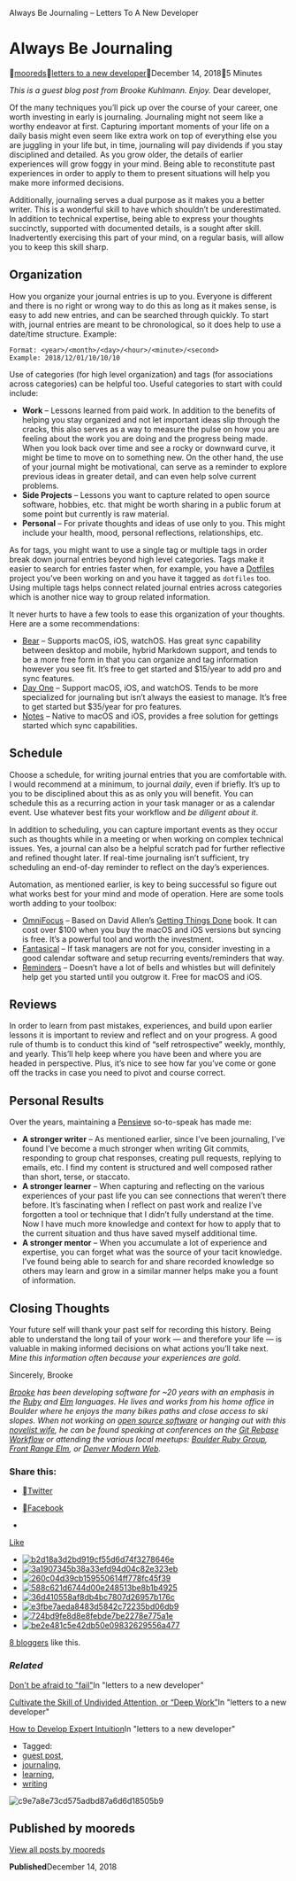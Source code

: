Always Be Journaling – Letters To A New Developer

# Always Be Journaling

[mooreds](https://letterstoanewdeveloper.com/author/mooreds/)[letters to a new developer](https://letterstoanewdeveloper.com/category/letters-to-a-new-developer/)December 14, 20185 Minutes

*This is a guest blog post from Brooke Kuhlmann. Enjoy.*
Dear developer,

Of the many techniques you’ll pick up over the course of your career, one worth investing in early is journaling. Journaling might not seem like a worthy endeavor at first. Capturing important moments of your life on a daily basis might even seem like extra work on top of everything else you are juggling in your life but, in time, journaling will pay dividends if you stay disciplined and detailed. As you grow older, the details of earlier experiences will grow foggy in your mind. Being able to reconstitute past experiences in order to apply to them to present situations will help you make more informed decisions.

Additionally, journaling serves a dual purpose as it makes you a better writer. This is a wonderful skill to have which shouldn’t be underestimated. In addition to technical expertise, being able to express your thoughts succinctly, supported with documented details, is a sought after skill. Inadvertently exercising this part of your mind, on a regular basis, will allow you to keep this skill sharp.

## Organization

How you organize your journal entries is up to you. Everyone is different and there is no right or wrong way to do this as long as it makes sense, is easy to add new entries, and can be searched through quickly. To start with, journal entries are meant to be chronological, so it does help to use a date/time structure. Example:

	Format: <year>/<month>/<day>/<hour>/<minute>/<second>
	Example: 2018/12/01/10/10/10

Use of categories (for high level organization) and tags (for associations across categories) can be helpful too. Useful categories to start with could include:

- **Work** – Lessons learned from paid work. In addition to the benefits of helping you stay organized and not let important ideas slip through the cracks, this also serves as a way to measure the pulse on how you are feeling about the work you are doing and the progress being made. When you look back over time and see a rocky or downward curve, it might be time to move on to something new. On the other hand, the use of your journal might be motivational, can serve as a reminder to explore previous ideas in greater detail, and can even help solve current problems.
- **Side Projects** – Lessons you want to capture related to open source software, hobbies, etc. that might be worth sharing in a public forum at some point but currently is raw material.
- **Personal** – For private thoughts and ideas of use only to you. This might include your health, mood, personal reflections, relationships, etc.

As for tags, you might want to use a single tag or multiple tags in order break down journal entries beyond high level categories. Tags make it easier to search for entries faster when, for example, you have a [Dotfiles](https://github.com/bkuhlmann/dotfiles) project you’ve been working on and you have it tagged as `dotfiles` too. Using multiple tags helps connect related journal entries across categories which is another nice way to group related information.

It never hurts to have a few tools to ease this organization of your thoughts. Here are a some recommendations:

- [Bear](https://bear.app/) – Supports macOS, iOS, watchOS. Has great sync capability between desktop and mobile, hybrid Markdown support, and tends to be a more free form in that you can organize and tag information however you see fit. It’s free to get started and $15/year to add pro and sync features.
- [Day One](https://dayoneapp.com/) – Support macOS, iOS, and watchOS. Tends to be more specialized for journaling but isn’t always the easiest to manage. It’s free to get started but $35/year for pro features.
- [Notes](https://www.apple.com/macos/mojave) – Native to macOS and iOS, provides a free solution for gettings started which sync capabilities.

## Schedule

Choose a schedule, for writing journal entries that you are comfortable with. I would recommend at a minimum, to journal *daily*, even if briefly. It’s up to you to be disciplined about this as as only you will benefit. You can schedule this as a recurring action in your task manager or as a calendar event. Use whatever best fits your workflow and *be diligent about it*.

In addition to scheduling, you can capture important events as they occur such as thoughts while in a meeting or when working on complex technical issues. Yes, a journal can also be a helpful scratch pad for further reflective and refined thought later. If real-time journaling isn’t sufficient, try scheduling an end-of-day reminder to reflect on the day’s experiences.

Automation, as mentioned earlier, is key to being successful so figure out what works best for your mind and mode of operation. Here are some tools worth adding to your toolbox:

- [OmniFocus](https://www.omnigroup.com/omnifocus) – Based on David Allen’s [Getting Things Done](https://www.amazon.ca/Getting-Things-Done-Stress-Free-Productivity/dp/0142000280) book. It can cost over $100 when you buy the macOS and iOS versions but syncing is free. It’s a powerful tool and worth the investment.
- [Fantasical](https://flexibits.com/fantastical) – If task managers are not for you, consider investing in a good calendar software and setup recurring events/reminders that way.
- [Reminders](https://www.apple.com/macos/mojave) – Doesn’t have a lot of bells and whistles but will definitely help get you started until you outgrow it. Free for macOS and iOS.

## Reviews

In order to learn from past mistakes, experiences, and build upon earlier lessons it is important to review and reflect and on your progress. A good rule of thumb is to conduct this kind of “self retrospective” weekly, monthly, and yearly. This’ll help keep where you have been and where you are headed in perspective. Plus, it’s nice to see how far you’ve come or gone off the tracks in case you need to pivot and course correct.

## Personal Results

Over the years, maintaining a [Pensieve](https://www.pottermore.com/writing-by-jk-rowling/pensieve) so-to-speak has made me:

- **A stronger writer** – As mentioned earlier, since I’ve been journaling, I’ve found I’ve become a much stronger when writing Git commits, responding to group chat responses, creating pull requests, replying to emails, etc. I find my content is structured and well composed rather than short, terse, or staccato.
- **A stronger learner** – When capturing and reflecting on the various experiences of your past life you can see connections that weren’t there before. It’s fascinating when I reflect on past work and realize I’ve forgotten a tool or technique that I didn’t fully understand at the time. Now I have much more knowledge and context for how to apply that to the current situation and thus have saved myself additional time.
- **A stronger mentor** – When you accumulate a lot of experience and expertise, you can forget what was the source of your tacit knowledge. I’ve found being able to search for and share recorded knowledge so others may learn and grow in a similar manner helps make you a fount of information.

## Closing Thoughts

Your future self will thank your past self for recording this history. Being able to understand the long tail of your work — and therefore your life — is valuable in making informed decisions on what actions you’ll take next. *Mine this information often because your experiences are gold.*

Sincerely,
Brooke

*[Brooke](https://www.alchemists.io/) has been developing software for ~20 years with an emphasis in the [Ruby](https://www.ruby-lang.org/) and [Elm](https://elm-lang.org/) languages. He lives and works from his home office in Boulder where he enjoys the many bikes paths and close access to ski slopes. When not working on [open source software](https://github.com/bkuhlmann) or hanging out with this [novelist wife](https://katejonuska.com/), he can be found speaking at conferences on the [Git Rebase Workflow](https://speakerdeck.com/bkuhlmann/the-git-rebase-workflow) or attending the various local meetups: [Boulder Ruby Group](https://www.meetup.com/boulder_ruby_group), [Front Range Elm](https://www.meetup.com/Front-range-elm), or [Denver Modern Web](https://www.meetup.com/Denver-Modern-Web).*

### Share this:

- [Twitter](https://letterstoanewdeveloper.com/2018/12/14/always-be-journaling/?share=twitter&nb=1)
- [Facebook](https://letterstoanewdeveloper.com/2018/12/14/always-be-journaling/?share=facebook&nb=1)

-

[Like](https://widgets.wp.com/likes/index.html?ver=20190321#)

- [![b2d18a3d2bd919cf55d6d74f3278646e](../_resources/21c34c87944114b943a357d4b57ab033.png)](https://en.gravatar.com/kentwayne)
- [![3a1907345b38a33efd94d04c82e323eb](../_resources/70427b9f1f2714ef13e4ec0d1948194f.jpg)](https://en.gravatar.com/dailyinspiration555)
- [![260c04d39cb159550614ff778fc45f39](../_resources/4f5b92f2371a1871ef20bf50d5fc5922.png)](https://en.gravatar.com/dramacatgudka)
- [![588c621d6744d00e248513be8b1b4925](../_resources/4d338ab7a0833119293b8096dfa22bc7.png)](https://en.gravatar.com/writesquire)
- [![36d410558af8db4bc7807d26957b176c](../_resources/4410f7484d8bb1ca6527440ee99b6ae3.png)](https://en.gravatar.com/glitchyglitches)
- [![e3fbe7aeda8483d5842c72235bd06db9](../_resources/8b90d77a3af551fb90b7e33fe22a39ac.png)](https://en.gravatar.com/webinarstarterblueprint)
- [![724bd9fe8d8e8febde7be2278e775a1e](../_resources/bb10c7835f93a0f58d84d1326f228fd6.png)](https://en.gravatar.com/workwithlapo)
- [![be2e481c5e42db50e09832629556a477](:/a6ea060e72705938af70e68cc03273f0)](https://en.gravatar.com/marcelrus325)

[8 bloggers](https://widgets.wp.com/likes/index.html?ver=20190321#) like this.

### *Related*

[Don't be afraid to "fail"](https://letterstoanewdeveloper.com/2019/11/07/dont-be-afraid-to-fail/)In "letters to a new developer"

[Cultivate the Skill of Undivided Attention, or “Deep Work”](https://letterstoanewdeveloper.com/2019/12/19/cultivate-the-skill-of-undivided-attention-or-deep-work/)In "letters to a new developer"

[How to Develop Expert Intuition](https://letterstoanewdeveloper.com/2020/01/16/how-to-develop-expert-intuition/)In "letters to a new developer"

- Tagged:
- [guest post](https://letterstoanewdeveloper.com/tag/guest-post/),
- [journaling](https://letterstoanewdeveloper.com/tag/journaling/),
- [learning](https://letterstoanewdeveloper.com/tag/learning/),
- [writing](https://letterstoanewdeveloper.com/tag/writing/)

![c9e7a8e73cd575adbd87a6d6d18505b9](../_resources/8956092478888376b463c537a3dc49d4.jpg)

## Published by mooreds

[View all posts by mooreds](https://letterstoanewdeveloper.com/author/mooreds/)

**Published**December 14, 2018